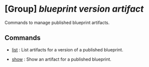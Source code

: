 # [Group] _blueprint version artifact_

Commands to manage published blueprint artifacts.

## Commands

- [list](/Commands/blueprint/version/artifact/_list.md)
: List artifacts for a version of a published blueprint.

- [show](/Commands/blueprint/version/artifact/_show.md)
: Show an artifact for a published blueprint.
